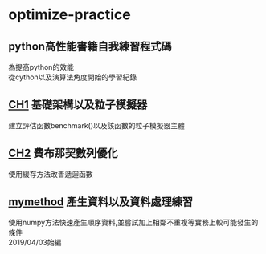 # optimize-practice
## python高性能書籍自我練習程式碼
為提高python的效能 <br />
從cython以及演算法角度開始的學習紀錄 <br />
## [CH1](https://github.com/AustinChen123/optimize-practice/blob/master/CH1) 基礎架構以及粒子模擬器
建立評估函數benchmark()以及該函數的粒子模擬器主體
## [CH2](https://github.com/AustinChen123/optimize-practice/tree/master/CH2) 費布那契數列優化
使用緩存方法改善遞迴函數
## [mymethod](https://github.com/AustinChen123/optimize-practice/tree/master/mymethod) 產生資料以及資料處理練習
使用numpy方法快速產生順序資料,並嘗試加上相鄰不重複等實務上較可能發生的條件
<br />2019/04/03始編
